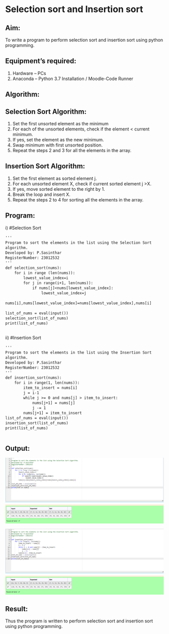 # Selection sort and Insertion sort
## Aim:
To write a program to perform selection sort and insertion sort using python programming.
## Equipment’s required:
1.	Hardware – PCs
2.	Anaconda – Python 3.7 Installation / Moodle-Code Runner
## Algorithm:
## Selection Sort Algorithm:
1.	Set the first unsorted element as the minimum
2.	For each of the unsorted elements, check if the element < current minimum.
3.	If yes, set the element as the new minimum.
4.	Swap minimum with first unsorted position.
5.	Repeat the steps 2 and 3 for all the elements in the array.
## Insertion Sort Algorithm:
1.	Set the first element as sorted element j.
2.	For each unsorted element X, check if current sorted element j >X.
3.	If yes, move sorted element to the right by 1.
4.	Break the loop and insert X.
5.	Repeat the steps 2 to 4 for sorting all the elements in the array.
## Program:
i)	#Selection Sort
```
''' 
Program to sort the elements in the list using the Selection Sort algorithm.
Developed by: P.Sasinthar
RegisterNumber: 23012532
'''
def selection_sort(nums):
    for i in range (len(nums)):
        lowest_value_index=i
        for j in range(i+1, len(nums)):
            if nums[j]<nums[lowest_value_index]:
                lowest_value_index=j
        nums[i],nums[lowest_value_index]=nums[lowest_value_index],nums[i]        
    
list_of_nums = eval(input())
selection_sort(list_of_nums)
print(list_of_nums)


```
ii)	#Insertion Sort
```
''' 
Program to sort the elements in the list using the Insertion Sort algorithm.
Developed by: P.Sasinthar
RegisterNumber: 23012532
'''
def insertion_sort(nums):
    for i in range(1, len(nums)):
        item_to_insert = nums[i]
        j = i-1
        while j >= 0 and nums[j] > item_to_insert:
            nums[j+1] = nums[j]
            j -= 1
        nums[j+1] = item_to_insert    
list_of_nums = eval(input())
insertion_sort(list_of_nums)
print(list_of_nums)


```

## Output:
![Alt text](<Screenshot 2023-12-29 211259.png>)


![Alt text](<Screenshot 2023-12-29 211310.png>)

## Result:
Thus the program is written to perform selection sort and insertion sort using python programming.
